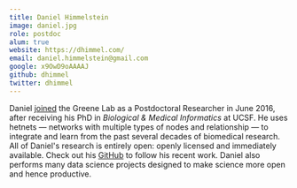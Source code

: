 ```yaml
---
title: Daniel Himmelstein
image: daniel.jpg
role: postdoc
alum: true
website: https://dhimmel.com/
email: daniel.himmelstein@gmail.com
google: x9OwD9oAAAAJ
github: dhimmel
twitter: dhimmel
---
```


Daniel [joined](https://www.youtube.com/watch?v=goIOtEpE8Lc) the Greene Lab as a Postdoctoral Researcher in June 2016, after receiving his PhD in _Biological & Medical Informatics_ at UCSF.
He uses hetnets — networks with multiple types of nodes and relationship — to integrate and learn from the past several decades of biomedical research.
All of Daniel's research is entirely open: openly licensed and immediately available.
Check out his [GitHub](https://github.com/dhimmel/) to follow his recent work.
Daniel also performs many data science projects designed to make science more open and hence productive.
